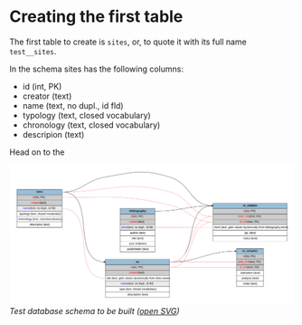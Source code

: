 # Creating the first table

The first  table to create is `sites`, or, to quote it with its full name `test__sites`.

In the schema sites has the following columns:
- id (int, PK)
- creator (text)
- name (text, no dupl., id fld)
- typology (text, closed vocabulary)
- chronology (text, closed vocabulary)
- descripion (text)

Head on to the 

![screenshot](./../images/design/test-schema.svg "Visual schema") 
*Test database schema to be built ([open SVG](./../images/design/test-schema.svg))*

